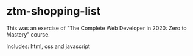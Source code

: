 # ztm-shopping-list

This was an exercise of "The Complete Web Developer in 2020: Zero to Mastery" course.

Includes: html, css and javascript
